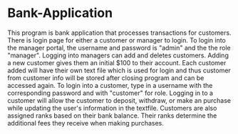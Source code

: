 # Bank-Application
This program is bank application that processes transactions for customers. There is login page for either a customer or manager to login. To login into the manager portal, the username and password is "admin" and the the role "manager". Logging into managers can add and deletes customers. Adding a new customer gives them an initial $100 to their account. Each customer added will have their own text file which is used for login and thus customer from customer info will be stored after closing program and can be accessed again. To login into a customer, type in a username with the corresponding password and with "customer" for role. Logging in to a customer will allow the customer to deposit, withdraw, or make an purchase while updating the user's information in the textfile. Customers are also assigned ranks based on their bank balance. Their ranks determine the additional fees they receive when making purchases.
